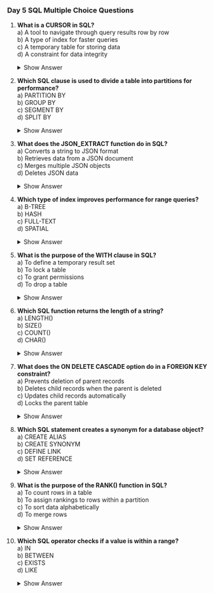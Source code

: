 ### Day 5 SQL Multiple Choice Questions

1. **What is a CURSOR in SQL?**\
   a) A tool to navigate through query results row by row\
   b) A type of index for faster queries\
   c) A temporary table for storing data\
   d) A constraint for data integrity
   <details><summary>Show Answer</summary>Answer: a) A tool to navigate through query results row by row<br>Explanation: A CURSOR allows processing each row returned by a query individually, often used in stored procedures or scripts for iterative tasks. It provides control over result sets, unlike standard queries that return all rows at once.</details>


2. **Which SQL clause is used to divide a table into partitions for performance?**\
   a) PARTITION BY\
   b) GROUP BY\
   c) SEGMENT BY\
   d) SPLIT BY
   <details><summary>Show Answer</summary>Answer: a) PARTITION BY<br>Explanation: The PARTITION BY clause, used in table creation or window functions, divides data into partitions to improve query performance or manage large datasets. For example, in window functions, it groups rows for calculations without collapsing the result set.</details>


3. **What does the JSON_EXTRACT function do in SQL?**\
   a) Converts a string to JSON format\
   b) Retrieves data from a JSON document\
   c) Merges multiple JSON objects\
   d) Deletes JSON data
   <details><summary>Show Answer</summary>Answer: b) Retrieves data from a JSON document<br>Explanation: JSON_EXTRACT (or similar functions like JSON_VALUE in some databases) extracts specific values from a JSON document stored in a column. For example, JSON_EXTRACT('{"name": "John"}', '$.name') returns 'John'.</details>


4. **Which type of index improves performance for range queries?**\
   a) B-TREE\
   b) HASH\
   c) FULL-TEXT\
   d) SPATIAL
   <details><summary>Show Answer</summary>Answer: a) B-TREE<br>Explanation: B-TREE indexes are optimized for range queries (e.g., WHERE age BETWEEN 20 AND 30) and sorting operations. They organize data in a balanced tree structure, making them suitable for most general-purpose indexing needs.</details>


5. **What is the purpose of the WITH clause in SQL?**\
   a) To define a temporary result set\
   b) To lock a table\
   c) To grant permissions\
   d) To drop a table
   <details><summary>Show Answer</summary>Answer: a) To define a temporary result set<br>Explanation: The WITH clause, also known as a Common Table Expression (CTE), defines a temporary result set that can be referenced within a query. It improves readability and allows reuse of subqueries, like WITH temp AS (SELECT * FROM table).</details>


6. **Which SQL function returns the length of a string?**\
   a) LENGTH()\
   b) SIZE()\
   c) COUNT()\
   d) CHAR()
   <details><summary>Show Answer</summary>Answer: a) LENGTH()<br>Explanation: The LENGTH() function (or LEN() in some databases) returns the number of characters in a string. For example, LENGTH('Hello') returns 5. It’s useful for string manipulation and validation.</details>


7. **What does the ON DELETE CASCADE option do in a FOREIGN KEY constraint?**\
   a) Prevents deletion of parent records\
   b) Deletes child records when the parent is deleted\
   c) Updates child records automatically\
   d) Locks the parent table
   <details><summary>Show Answer</summary>Answer: b) Deletes child records when the parent is deleted<br>Explanation: ON DELETE CASCADE ensures that when a record in the parent table is deleted, all related records in the child table are also deleted. This maintains referential integrity automatically.</details>


8. **Which SQL statement creates a synonym for a database object?**\
   a) CREATE ALIAS\
   b) CREATE SYNONYM\
   c) DEFINE LINK\
   d) SET REFERENCE
   <details><summary>Show Answer</summary>Answer: b) CREATE SYNONYM<br>Explanation: The CREATE SYNONYM statement creates an alias for a database object (e.g., table, view) to simplify queries or hide the object’s full name. For example, CREATE SYNONYM emp FOR employees allows using 'emp' in queries.</details>


9. **What is the purpose of the RANK() function in SQL?**\
   a) To count rows in a table\
   b) To assign rankings to rows within a partition\
   c) To sort data alphabetically\
   d) To merge rows
   <details><summary>Show Answer</summary>Answer: b) To assign rankings to rows within a partition<br>Explanation: RANK() is a window function that assigns a rank to each row within a partition based on the ORDER BY clause. Rows with equal values receive the same rank, with gaps in subsequent ranks (e.g., 1, 1, 3).</details>


10. **Which SQL operator checks if a value is within a range?**\
    a) IN\
    b) BETWEEN\
    c) EXISTS\
    d) LIKE
    <details><summary>Show Answer</summary>Answer: b) BETWEEN<br>Explanation: The BETWEEN operator checks if a value lies within a specified range, inclusive. For example, WHERE age BETWEEN 20 AND 30 matches rows where age is from 20 to 30, including the endpoints.</details>